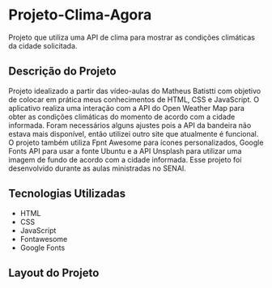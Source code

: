 # Projeto-Clima-Agora
Projeto que utiliza uma API de clima para mostrar as condições climáticas da cidade solicitada.

## Descrição do Projeto
Projeto idealizado a partir das vídeo-aulas do Matheus Batistti com objetivo de colocar em prática meus conhecimentos de HTML, CSS e JavaScript.
O aplicativo realiza uma interação com a API do Open Weather Map para obter as condições climáticas do momento de acordo com a cidade informada. Foram necessários alguns ajustes pois a API da bandeira não estava mais disponível, então utilizei outro site que atualmente é funcional. O projeto também utiliza Fpnt Awesome para ícones personalizados, Google Fonts API para usar a fonte Ubuntu e a API Unsplash para utilizar uma imagem de fundo de acordo com a cidade informada.
Esse projeto foi desenvolvido durante as aulas ministradas no SENAI.

## Tecnologias Utilizadas
* HTML
* CSS
* JavaScript
* Fontawesome
* Google Fonts

## Layout do Projeto
